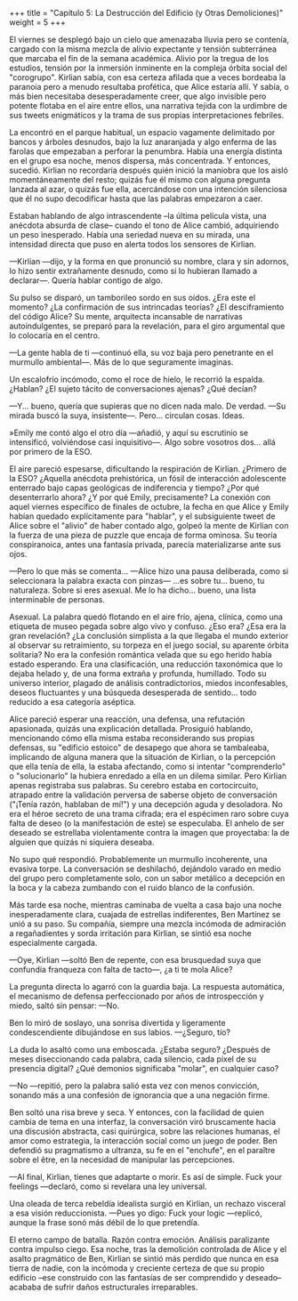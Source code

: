 +++
title = "Capítulo 5: La Destrucción del Edificio (y Otras Demoliciones)"
weight = 5
+++

El viernes se desplegó bajo un cielo que amenazaba lluvia pero se contenía,
cargado con la misma mezcla de alivio expectante y tensión subterránea que
marcaba el fin de la semana académica. Alivio por la tregua de los estudios,
tensión por la inmersión inminente en la compleja órbita social del "corogrupo".
Kirlian sabía, con esa certeza afilada que a veces bordeaba la paranoia pero a
menudo resultaba profética, que Alice estaría allí. Y sabía, o más bien
necesitaba desesperadamente creer, que algo invisible pero potente flotaba en el
aire entre ellos, una narrativa tejida con la urdimbre de sus tweets enigmáticos
y la trama de sus propias interpretaciones febriles.

La encontró en el parque habitual, un espacio vagamente delimitado por bancos y
árboles desnudos, bajo la luz anaranjada y algo enferma de las farolas que
empezaban a perforar la penumbra. Había una energía distinta en el grupo esa
noche, menos dispersa, más concentrada. Y entonces, sucedió. Kirlian no
recordaría después quién inició la maniobra que los aisló momentáneamente del
resto; quizás fue él mismo con alguna pregunta lanzada al azar, o quizás fue
ella, acercándose con una intención silenciosa que él no supo decodificar hasta
que las palabras empezaron a caer.

Estaban hablando de algo intrascendente –la última película vista, una anécdota
absurda de clase– cuando el tono de Alice cambió, adquiriendo un peso
inesperado. Había una seriedad nueva en su mirada, una intensidad directa que
puso en alerta todos los sensores de Kirlian.

—Kirlian —dijo, y la forma en que pronunció su nombre, clara y sin adornos, lo
hizo sentir extrañamente desnudo, como si lo hubieran llamado a declarar—.
Quería hablar contigo de algo.

Su pulso se disparó, un tamborileo sordo en sus oídos. ¿Era este el momento? ¿La
confirmación de sus intrincadas teorías? ¿El desciframiento del código Alice?
Su mente, arquitecta incansable de narrativas autoindulgentes, se preparó para
la revelación, para el giro argumental que lo colocaría en el centro.

—La gente habla de ti —continuó ella, su voz baja pero penetrante en el murmullo
ambiental—. Más de lo que seguramente imaginas.

Un escalofrío incómodo, como el roce de hielo, le recorrió la espalda. ¿Hablan?
¿El sujeto tácito de conversaciones ajenas? ¿Qué decían?

—Y... bueno, quería que supieras que no dicen nada malo. De verdad. —Su mirada
buscó la suya, insistente—. Pero... circulan cosas. Ideas.

»Emily me contó algo el otro día —añadió, y aquí su escrutinio se
intensificó, volviéndose casi inquisitivo—. Algo sobre vosotros dos... allá por
primero de la ESO.

El aire pareció espesarse, dificultando la respiración de Kirlian. ¿Primero de
la ESO? ¿Aquella anécdota prehistórica, un fósil de interacción adolescente
enterrado bajo capas geológicas de indiferencia y tiempo? ¿Por qué desenterrarlo
ahora? ¿Y por qué Emily, precisamente? La conexión con aquel viernes
específico de finales de octubre, la fecha en que Alice y Emily habían
quedado explícitamente para "hablar", y el subsiguiente tweet de Alice sobre el
"alivio" de haber contado algo, golpeó la mente de Kirlian con la fuerza de una
pieza de puzzle que encaja de forma ominosa. Su teoría conspiranoica, antes una
fantasía privada, parecía materializarse ante sus ojos.

—Pero lo que más se comenta... —Alice hizo una pausa deliberada, como si
seleccionara la palabra exacta con pinzas— ...es sobre tu... bueno, tu
naturaleza. Sobre si eres asexual. Me lo ha dicho... bueno, una lista
interminable de personas.

Asexual. La palabra quedó flotando en el aire frío, ajena, clínica, como una
etiqueta de museo pegada sobre algo vivo y confuso. ¿Eso era? ¿Esa era la gran
revelación? ¿La conclusión simplista a la que llegaba el mundo exterior al
observar su retraimiento, su torpeza en el juego social, su aparente órbita
solitaria? No era la confesión romántica velada que su ego herido había estado
esperando. Era una clasificación, una reducción taxonómica que lo dejaba helado
y, de una forma extraña y profunda, humillado. Todo su universo interior,
plagado de análisis contradictorios, miedos inconfesables, deseos fluctuantes y
una búsqueda desesperada de sentido... todo reducido a esa categoría aséptica.

Alice pareció esperar una reacción, una defensa, una refutación apasionada,
quizás una explicación detallada. Prosiguió hablando, mencionando cómo ella
misma estaba reconsiderando sus propias defensas, su "edificio estoico" de
desapego que ahora se tambaleaba, implicando de alguna manera que la situación
de Kirlian, o la percepción que ella tenía de ella, la estaba afectando, como si
intentar "comprenderlo" o "solucionarlo" la hubiera enredado a ella en un dilema
similar. Pero Kirlian apenas registraba sus palabras. Su cerebro estaba en
cortocircuito, atrapado entre la validación perversa de saberse objeto de
conversación ("¡Tenía razón, hablaban de mí!") y una decepción aguda y
desoladora. No era el héroe secreto de una trama cifrada; era el espécimen raro
sobre cuya falta de deseo (o la manifestación de este) se especulaba. El anhelo
de ser deseado se estrellaba violentamente contra la imagen que proyectaba: la
de alguien que quizás ni siquiera deseaba.

No supo qué respondió. Probablemente un murmullo incoherente, una evasiva torpe.
La conversación se deshilachó, dejándolo varado en medio del grupo pero
completamente solo, con un sabor metálico a decepción en la boca y la cabeza
zumbando con el ruido blanco de la confusión.

Más tarde esa noche, mientras caminaba de vuelta a casa bajo una noche
inesperadamente clara, cuajada de estrellas indiferentes, Ben Martínez se
unió a su paso. Su compañía, siempre una mezcla incómoda de admiración a
regañadientes y sorda irritación para Kirlian, se sintió esa noche especialmente
cargada.

—Oye, Kirlian —soltó Ben de repente, con esa brusquedad suya que confundía
franqueza con falta de tacto—, ¿a ti te mola Alice?

La pregunta directa lo agarró con la guardia baja. La respuesta automática, el
mecanismo de defensa perfeccionado por años de introspección y miedo, saltó sin
pensar: —No.

Ben lo miró de soslayo, una sonrisa divertida y ligeramente condescendiente
dibujándose en sus labios.  —¿Seguro, tío?

La duda lo asaltó como una emboscada. ¿Estaba seguro? ¿Después de meses
diseccionando cada palabra, cada silencio, cada pixel de su presencia digital?
¿Qué demonios significaba "molar", en cualquier caso? 

—No —repitió, pero la palabra salió esta vez con menos convicción, sonando más a
una confesión de ignorancia que a una negación firme.

Ben soltó una risa breve y seca. Y entonces, con la facilidad de quien cambia
de tema en una interfaz, la conversación viró bruscamente hacia una discusión
abstracta, casi quirúrgica, sobre las relaciones humanas, el amor como
estrategia, la interacción social como un juego de poder. Ben defendió su
pragmatismo a ultranza, su fe en el "enchufe", en el paraître sobre el être, en
la necesidad de manipular las percepciones.

—Al final, Kirlian, tienes que adaptarte o morir. Es así de simple. Fuck your
feelings —declaró, como si revelara una ley universal.

Una oleada de terca rebeldía idealista surgió en Kirlian, un rechazo visceral a
esa visión reduccionista.  —Pues yo digo: Fuck your logic —replicó, aunque la
frase sonó más débil de lo que pretendía.

El eterno campo de batalla. Razón contra emoción. Análisis paralizante contra
impulso ciego. Esa noche, tras la demolición controlada de Alice y el asalto
pragmático de Ben, Kirlian se sintió más perdido que nunca en esa tierra de
nadie, con la incómoda y creciente certeza de que su propio edificio –ese
construido con las fantasías de ser comprendido y deseado– acababa de sufrir
daños estructurales irreparables.